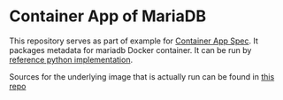 # Container App of MariaDB
This repository serves as part of example for [Container App Spec](https://github.com/aweiteka/containerapp-spec). It packages metadata for mariadb Docker container. It can be run by [reference python implementation](https://github.com/vpavlin/atomicapp-run).

Sources for the underlying image that is actually run can be found in [this repo](https://github.com/vpavlin/docker-tools/tree/master/run-container/mariadb)


